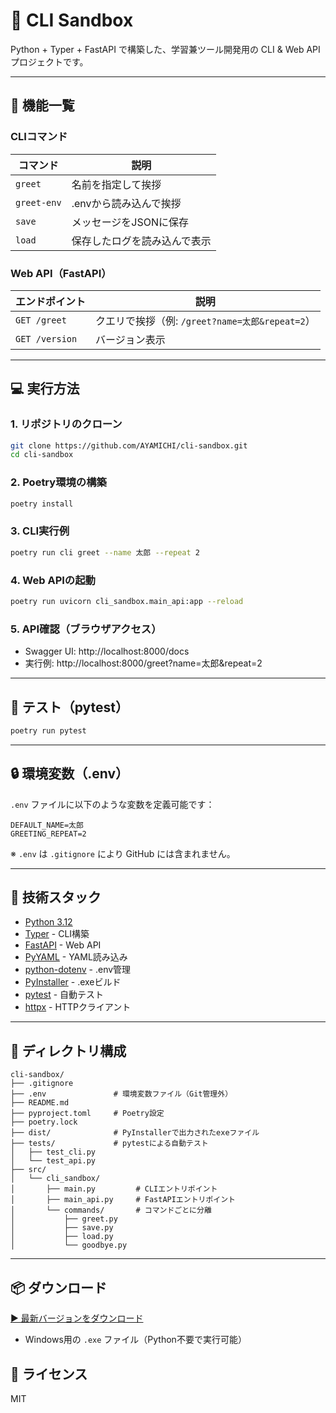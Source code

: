 # 🚀 CLI Sandbox

Python + Typer + FastAPI で構築した、学習兼ツール開発用の CLI & Web API プロジェクトです。

---

## 🔧 機能一覧

### CLIコマンド

| コマンド | 説明 |
|---------|------|
| `greet` | 名前を指定して挨拶 |
| `greet-env` | .envから読み込んで挨拶 |
| `save` | メッセージをJSONに保存 |
| `load` | 保存したログを読み込んで表示 |

### Web API（FastAPI）

| エンドポイント | 説明 |
|----------------|------|
| `GET /greet` | クエリで挨拶（例: `/greet?name=太郎&repeat=2`） |
| `GET /version` | バージョン表示 |

---

## 💻 実行方法

### 1. リポジトリのクローン

```bash
git clone https://github.com/AYAMICHI/cli-sandbox.git
cd cli-sandbox
```

### 2. Poetry環境の構築

```bash
poetry install
```

### 3. CLI実行例

```bash
poetry run cli greet --name 太郎 --repeat 2
```

### 4. Web APIの起動

```bash
poetry run uvicorn cli_sandbox.main_api:app --reload
```

### 5. API確認（ブラウザアクセス）

- Swagger UI: http://localhost:8000/docs  
- 実行例: http://localhost:8000/greet?name=太郎&repeat=2

---

## 🧪 テスト（pytest）

```bash
poetry run pytest
```

---

## 🔒 環境変数（.env）

`.env` ファイルに以下のような変数を定義可能です：

```env
DEFAULT_NAME=太郎
GREETING_REPEAT=2
```

※ `.env` は `.gitignore` により GitHub には含まれません。

---

## 🧠 技術スタック

- [Python 3.12](https://www.python.org/)
- [Typer](https://typer.tiangolo.com/) - CLI構築
- [FastAPI](https://fastapi.tiangolo.com/) - Web API
- [PyYAML](https://pyyaml.org/) - YAML読み込み
- [python-dotenv](https://github.com/theskumar/python-dotenv) - .env管理
- [PyInstaller](https://pyinstaller.org/) - .exeビルド
- [pytest](https://docs.pytest.org/) - 自動テスト
- [httpx](https://www.python-httpx.org/) - HTTPクライアント

---

## 📁 ディレクトリ構成

```text
cli-sandbox/
├── .gitignore
├── .env               # 環境変数ファイル（Git管理外）
├── README.md
├── pyproject.toml     # Poetry設定
├── poetry.lock
├── dist/              # PyInstallerで出力されたexeファイル
├── tests/             # pytestによる自動テスト
│   ├── test_cli.py
│   └── test_api.py
├── src/
│   └── cli_sandbox/
│       ├── main.py         # CLIエントリポイント
│       ├── main_api.py     # FastAPIエントリポイント
│       └── commands/       # コマンドごとに分離
│           ├── greet.py
│           ├── save.py
│           ├── load.py
│           └── goodbye.py
```

---

## 📦 ダウンロード

[▶ 最新バージョンをダウンロード](https://github.com/AYAMICHI/cli-sandbox/releases)

- Windows用の `.exe` ファイル（Python不要で実行可能）


## 📝 ライセンス

MIT
